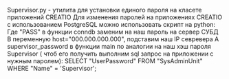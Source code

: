 Supervisor.py - утилита для установки единого пароля на класете приложений CREATIO
Для изменения паролей на приложениях CREATIO с использованием PostgreSQL можно использовать скрипт на python:
Где "PASS" в функции conndb заменим на наш пароль на сервер СУБД
В переменную  host="000.000.000.000", подставим наш IP севревера
А supervisor_password  в функции main по аналогии на наш хэш пароля Supervisor ( чтоб его получить выполним sql запрос на приложении с нужным паролем):
SELECT "UserPassword" FROM "SysAdminUnit" WHERE  "Name" = 'Supervisor';
